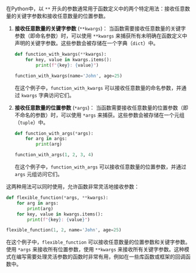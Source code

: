 在Python中，以 `**` 开头的参数通常用于函数定义中的两个特定用法：接收任意数量的关键字参数和接收任意数量的位置参数。

1. **接收任意数量的关键字参数** (`**kwargs`)：
   当函数需要接收任意数量的关键字参数（即命名参数）时，可以使用 `**kwargs` 来捕获所有未明确在函数定义中声明的关键字参数。这些参数会被存储在一个字典（`dict`）中。

   ```python
   def function_with_kwargs(**kwargs):
       for key, value in kwargs.items():
           print(f"{key}: {value}")

   function_with_kwargs(name='John', age=25)
   ```

   在这个例子中，`function_with_kwargs` 可以接收任意数量的命名参数，并通过 `kwargs` 字典访问它们。

2. **接收任意数量的位置参数** (`*args`)：
   当函数需要接收任意数量的位置参数（即不命名的参数）时，可以使用 `*args` 来捕获。这些参数会被存储在一个元组（`tuple`）中。

   ```python
   def function_with_args(*args):
       for arg in args:
           print(arg)

   function_with_args(1, 2, 3, 4)
   ```

   在这个例子中，`function_with_args` 可以接收任意数量的位置参数，并通过 `args` 元组访问它们。

这两种用法可以同时使用，允许函数非常灵活地接收参数：

```python
def flexible_function(*args, **kwargs):
    for arg in args:
        print(arg)
    for key, value in kwargs.items():
        print(f"{key}: {value}")

flexible_function(1, 2, name='John', age=25)
```

在这个例子中，`flexible_function` 可以接收任意数量的位置参数和关键字参数。使用 `*args` 来接收所有位置参数，使用 `**kwargs` 来接收所有关键字参数。这种模式在编写需要处理灵活参数的函数时非常有用，例如在一些库函数或框架的回调函数中。
